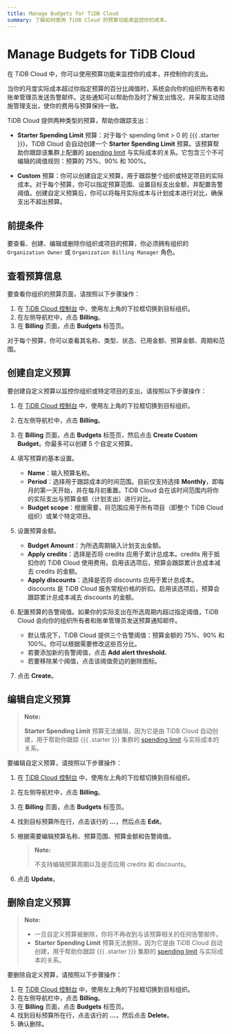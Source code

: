 ```yaml
---
title: Manage Budgets for TiDB Cloud
summary: 了解如何使用 TiDB Cloud 的预算功能来监控你的成本。
---
```


# Manage Budgets for TiDB Cloud

在 TiDB Cloud 中，你可以使用预算功能来监控你的成本，并控制你的支出。

当你的月度实际成本超过你指定预算的百分比阈值时，系统会向你的组织所有者和账单管理员发送告警邮件。这些通知可以帮助你及时了解支出情况，并采取主动措施管理支出，使你的费用与预算保持一致。

TiDB Cloud 提供两种类型的预算，帮助你跟踪支出：

- **Starter Spending Limit** 预算：对于每个 spending limit > 0 的 {{{ .starter }}}，TiDB Cloud 会自动创建一个 **Starter Spending Limit** 预算。该预算帮助你跟踪该集群上配置的 [spending limit](/tidb-cloud/manage-serverless-spend-limit.md) 与实际成本的关系。它包含三个不可编辑的阈值规则：预算的 75%、90% 和 100%。

- **Custom** 预算：你可以创建自定义预算，用于跟踪整个组织或特定项目的实际成本。对于每个预算，你可以指定预算范围、设置目标支出金额，并配置告警阈值。创建自定义预算后，你可以将每月实际成本与计划成本进行对比，确保支出不超出预算。

## 前提条件

要查看、创建、编辑或删除你组织或项目的预算，你必须拥有组织的 `Organization Owner` 或 `Organization Billing Manager` 角色。

## 查看预算信息

要查看你组织的预算页面，请按照以下步骤操作：

1. 在 [TiDB Cloud 控制台](https://tidbcloud.com) 中，使用左上角的下拉框切换到目标组织。
2. 在左侧导航栏中，点击 **Billing**。
3. 在 **Billing** 页面，点击 **Budgets** 标签页。

对于每个预算，你可以查看其名称、类型、状态、已用金额、预算金额、周期和范围。

## 创建自定义预算

要创建自定义预算以监控你组织或特定项目的支出，请按照以下步骤操作：

1. 在 [TiDB Cloud 控制台](https://tidbcloud.com) 中，使用左上角的下拉框切换到目标组织。
2. 在左侧导航栏中，点击 **Billing**。
3. 在 **Billing** 页面，点击 **Budgets** 标签页，然后点击 **Create Custom Budget**。你最多可以创建 5 个自定义预算。
4. 填写预算的基本设置。

    - **Name**：输入预算名称。
    - **Period**：选择用于跟踪成本的时间范围。目前仅支持选择 **Monthly**，即每月的第一天开始，并在每月初重置。TiDB Cloud 会在该时间范围内将你的实际支出与预算金额（计划支出）进行对比。
    - **Budget scope**：根据需要，将范围应用于所有项目（即整个 TiDB Cloud 组织）或某个特定项目。

5. 设置预算金额。

    - **Budget Amount**：为所选周期输入计划支出金额。
    - **Apply credits**：选择是否将 credits 应用于累计总成本。credits 用于抵扣你的 TiDB Cloud 使用费用。启用该选项后，预算会跟踪累计总成本减去 credits 的金额。
    - **Apply discounts**：选择是否将 discounts 应用于累计总成本。discounts 是 TiDB Cloud 服务常规价格的折扣。启用该选项后，预算会跟踪累计总成本减去 discounts 的金额。

6. 配置预算的告警阈值。如果你的实际支出在所选周期内超过指定阈值，TiDB Cloud 会向你的组织所有者和账单管理员发送预算通知邮件。

    - 默认情况下，TiDB Cloud 提供三个告警阈值：预算金额的 75%、90% 和 100%。你可以根据需要修改这些百分比。
    - 若要添加新的告警阈值，点击 **Add alert threshold.**
    - 若要移除某个阈值，点击该阈值旁边的删除图标。

7. 点击 **Create**。

## 编辑自定义预算

> **Note:**
>
> **Starter Spending Limit** 预算无法编辑，因为它是由 TiDB Cloud 自动创建，用于帮助你跟踪 {{{ .starter }}} 集群的 [spending limit](/tidb-cloud/manage-serverless-spend-limit.md) 与实际成本的关系。

要编辑自定义预算，请按照以下步骤操作：

1. 在 [TiDB Cloud 控制台](https://tidbcloud.com) 中，使用左上角的下拉框切换到目标组织。
2. 在左侧导航栏中，点击 **Billing**。
3. 在 **Billing** 页面，点击 **Budgets** 标签页。
4. 找到目标预算所在行，点击该行的 **...**，然后点击 **Edit**。
5. 根据需要编辑预算名称、预算范围、预算金额和告警阈值。

    > **Note:**
    >
    > 不支持编辑预算周期以及是否应用 credits 和 discounts。

6. 点击 **Update**。

## 删除自定义预算

> **Note:**
>
> - 一旦自定义预算被删除，你将不再收到与该预算相关的任何告警邮件。
> - **Starter Spending Limit** 预算无法删除，因为它是由 TiDB Cloud 自动创建，用于帮助你跟踪 {{{ .starter }}} 集群的 [spending limit](/tidb-cloud/manage-serverless-spend-limit.md) 与实际成本的关系。

要删除自定义预算，请按照以下步骤操作：

1. 在 [TiDB Cloud 控制台](https://tidbcloud.com) 中，使用左上角的下拉框切换到目标组织。
2. 在左侧导航栏中，点击 **Billing**。
3. 在 **Billing** 页面，点击 **Budgets** 标签页。
4. 找到目标预算所在行，点击该行的 **...**，然后点击 **Delete**。
5. 确认删除。